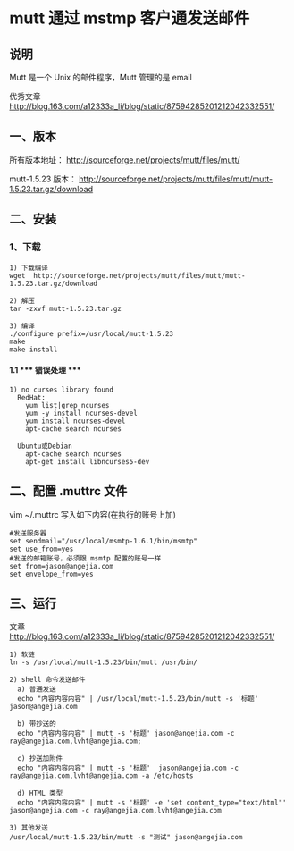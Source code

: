 # mutt 通过 mstmp 客户通发送邮件

## 说明
Mutt 是一个 Unix 的邮件程序，Mutt 管理的是 email

优秀文章
http://blog.163.com/a12333a_li/blog/static/87594285201212042332551/

## 一、版本
所有版本地址：
http://sourceforge.net/projects/mutt/files/mutt/

mutt-1.5.23 版本：
http://sourceforge.net/projects/mutt/files/mutt/mutt-1.5.23.tar.gz/download

## 二、安装

### 1、下载

```
1) 下载编译
wget  http://sourceforge.net/projects/mutt/files/mutt/mutt-1.5.23.tar.gz/download

2) 解压
tar -zxvf mutt-1.5.23.tar.gz

3) 编译
./configure prefix=/usr/local/mutt-1.5.23
make
make install

```

#### 1.1 *** 错误处理 ***
```
1) no curses library found
  RedHat:
    yum list|grep ncurses
    yum -y install ncurses-devel
    yum install ncurses-devel
    apt-cache search ncurses

  Ubuntu或Debian
    apt-cache search ncurses
    apt-get install libncurses5-dev

```

## 二、配置 .muttrc 文件

vim ~/.muttrc 写入如下内容(在执行的账号上加)
```
#发送服务器
set sendmail="/usr/local/msmtp-1.6.1/bin/msmtp"
set use_from=yes
#发送的邮箱账号，必须跟 msmtp 配置的账号一样
set from=jason@angejia.com
set envelope_from=yes

```


## 三、运行
文章
http://blog.163.com/a12333a_li/blog/static/87594285201212042332551/
```
1) 软链
ln -s /usr/local/mutt-1.5.23/bin/mutt /usr/bin/

2) shell 命令发送邮件
  a) 普通发送
  echo "内容内容内容" | /usr/local/mutt-1.5.23/bin/mutt -s '标题' jason@angejia.com

  b) 带抄送的
  echo "内容内容内容" | mutt -s '标题' jason@angejia.com -c ray@angejia.com,lvht@angejia.com;

  c) 抄送加附件
  echo "内容内容内容" | mutt -s '标题'  jason@angejia.com -c ray@angejia.com,lvht@angejia.com -a /etc/hosts

  d) HTML 类型
  echo "内容内容内容" | mutt -s '标题' -e 'set content_type="text/html"' jason@angejia.com -c ray@angejia.com,lvht@angejia.com

3) 其他发送
/usr/local/mutt-1.5.23/bin/mutt -s "测试" jason@angejia.com
```
